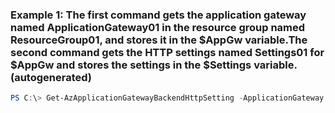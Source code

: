 ### Example 1: The first command gets the application gateway named ApplicationGateway01 in the resource group named ResourceGroup01, and stores it in the $AppGw variable.The second command gets the HTTP settings named Settings01 for $AppGw and stores the settings in the $Settings variable. (autogenerated)
```powershell
PS C:\> Get-AzApplicationGatewayBackendHttpSetting -ApplicationGateway $AppGw -Name Settings01
```

